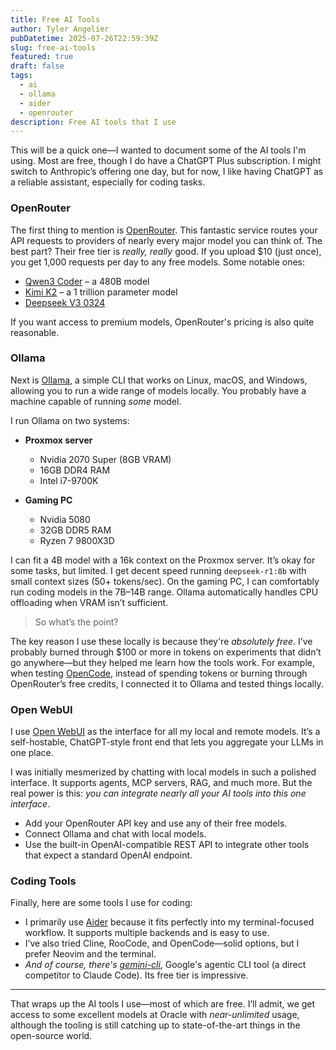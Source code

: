 ```yaml
---
title: Free AI Tools
author: Tyler Angelier
pubDatetime: 2025-07-26T22:59:39Z
slug: free-ai-tools
featured: true
draft: false
tags:
  - ai
  - ollama
  - aider
  - openrouter
description: Free AI tools that I use
---
```


This will be a quick one—I wanted to document some of the AI tools I'm using. Most are free, though I do have a ChatGPT Plus subscription. I might switch to Anthropic’s offering one day, but for now, I like having ChatGPT as a reliable assistant, especially for coding tasks.

### OpenRouter

The first thing to mention is [OpenRouter](https://openrouter.ai/). This fantastic service routes your API requests to providers of nearly every major model you can think of. The best part? Their free tier is _really, really_ good. If you upload $10 (just once), you get 1,000 requests per day to any free models. Some notable ones:

- [Qwen3 Coder](https://openrouter.ai/qwen/qwen3-coder:free) – a 480B model
- [Kimi K2](https://openrouter.ai/moonshotai/kimi-k2:free) – a 1 trillion parameter model
- [Deepseek V3 0324](https://openrouter.ai/deepseek/deepseek-chat-v3-0324:free)

If you want access to premium models, OpenRouter's pricing is also quite reasonable.

### Ollama

Next is [Ollama](https://ollama.com/), a simple CLI that works on Linux, macOS, and Windows, allowing you to run a wide range of models locally. You probably have a machine capable of running _some_ model.

I run Ollama on two systems:

- **Proxmox server**
  - Nvidia 2070 Super (8GB VRAM)
  - 16GB DDR4 RAM
  - Intel i7-9700K

- **Gaming PC**
  - Nvidia 5080
  - 32GB DDR5 RAM
  - Ryzen 7 9800X3D

I can fit a 4B model with a 16k context on the Proxmox server. It’s okay for some tasks, but limited. I get decent speed running `deepseek-r1:8b` with small context sizes (50+ tokens/sec). On the gaming PC, I can comfortably run coding models in the 7B–14B range. Ollama automatically handles CPU offloading when VRAM isn’t sufficient.

> So what’s the point?

The key reason I use these locally is because they're _absolutely free_. I’ve probably burned through $100 or more in tokens on experiments that didn’t go anywhere—but they helped me learn how the tools work. For example, when testing [OpenCode](https://opencode.ai/), instead of spending tokens or burning through OpenRouter’s free credits, I connected it to Ollama and tested things locally.

### Open WebUI

I use [Open WebUI](https://github.com/open-webui/open-webui) as the interface for all my local and remote models. It’s a self-hostable, ChatGPT-style front end that lets you aggregate your LLMs in one place.

I was initially mesmerized by chatting with local models in such a polished interface. It supports agents, MCP servers, RAG, and much more. But the real power is this: _you can integrate nearly all your AI tools into this one interface_.

- Add your OpenRouter API key and use any of their free models.
- Connect Ollama and chat with local models.
- Use the built-in OpenAI-compatible REST API to integrate other tools that expect a standard OpenAI endpoint.

### Coding Tools

Finally, here are some tools I use for coding:

- I primarily use [Aider](https://aider.chat/) because it fits perfectly into my terminal-focused workflow. It supports multiple backends and is easy to use.
- I’ve also tried Cline, RooCode, and OpenCode—solid options, but I prefer Neovim and the terminal.
- _And of course, there's [gemini-cli](https://github.com/google-gemini/gemini-cli)_, Google's agentic CLI tool (a direct competitor to Claude Code). Its free tier is impressive.

---

That wraps up the AI tools I use—most of which are free. I’ll admit, we get access to some excellent models at Oracle with _near-unlimited_ usage, although the tooling is still catching up to state-of-the-art things in the open-source world.
